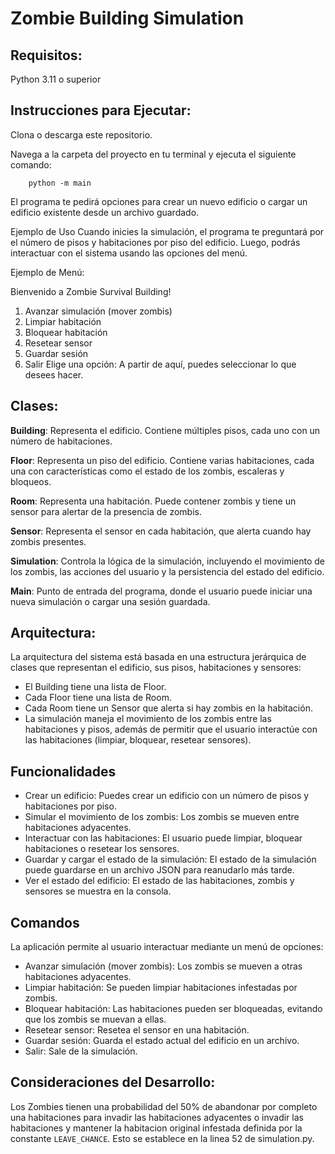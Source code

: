 # Zombie Building Simulation

## Requisitos:
Python 3.11 o superior

## Instrucciones para Ejecutar:

Clona o descarga este repositorio.

Navega a la carpeta del proyecto en tu terminal y ejecuta el siguiente comando:

```
    python -m main
```

El programa te pedirá opciones para crear un nuevo edificio o cargar un edificio existente desde un archivo guardado.

Ejemplo de Uso
Cuando inicies la simulación, el programa te preguntará por el número de pisos y habitaciones por piso del edificio. Luego, podrás interactuar con el sistema usando las opciones del menú.

Ejemplo de Menú:

Bienvenido a Zombie Survival Building!

1. Avanzar simulación (mover zombis)
2. Limpiar habitación
3. Bloquear habitación
4. Resetear sensor
5. Guardar sesión
6. Salir
Elige una opción:
A partir de aquí, puedes seleccionar lo que desees hacer.

## Clases:
**Building**: Representa el edificio. Contiene múltiples pisos, cada uno con un número de habitaciones.

**Floor**: Representa un piso del edificio. Contiene varias habitaciones, cada una con características como el estado de los zombis, escaleras y bloqueos.

**Room**: Representa una habitación. Puede contener zombis y tiene un sensor para alertar de la presencia de zombis.

**Sensor**: Representa el sensor en cada habitación, que alerta cuando hay zombis presentes.

**Simulation**: Controla la lógica de la simulación, incluyendo el movimiento de los zombis, las acciones del usuario y la persistencia del estado del edificio.

**Main**: Punto de entrada del programa, donde el usuario puede iniciar una nueva simulación o cargar una sesión guardada.

## Arquitectura:
La arquitectura del sistema está basada en una estructura jerárquica de clases que representan el edificio, sus pisos, habitaciones y sensores:

- El Building tiene una lista de Floor.
- Cada Floor tiene una lista de Room.
- Cada Room tiene un Sensor que alerta si hay zombis en la habitación.
- La simulación maneja el movimiento de los zombis entre las habitaciones y pisos, además de permitir que el usuario interactúe con las habitaciones (limpiar, bloquear, resetear sensores).

## Funcionalidades

- Crear un edificio: Puedes crear un edificio con un número de pisos y habitaciones por piso.
- Simular el movimiento de los zombis: Los zombis se mueven entre habitaciones adyacentes.
- Interactuar con las habitaciones: El usuario puede limpiar, bloquear habitaciones o resetear los sensores.
- Guardar y cargar el estado de la simulación: El estado de la simulación puede guardarse en un archivo JSON para reanudarlo más tarde.
- Ver el estado del edificio: El estado de las habitaciones, zombis y sensores se muestra en la consola.

## Comandos
La aplicación permite al usuario interactuar mediante un menú de opciones:

- Avanzar simulación (mover zombis): Los zombis se mueven a otras habitaciones adyacentes.
- Limpiar habitación: Se pueden limpiar habitaciones infestadas por zombis.
- Bloquear habitación: Las habitaciones pueden ser bloqueadas, evitando que los zombis se muevan a ellas.
- Resetear sensor: Resetea el sensor en una habitación.
- Guardar sesión: Guarda el estado actual del edificio en un archivo.
- Salir: Sale de la simulación.

## Consideraciones del Desarrollo:

Los Zombies tienen una probabilidad del 50% de abandonar por completo una habitaciones para invadir las habitaciones adyacentes o invadir las habitaciones y mantener la habitacion original infestada definida por la constante `LEAVE_CHANCE`.
Esto se establece en la linea 52 de simulation.py.

